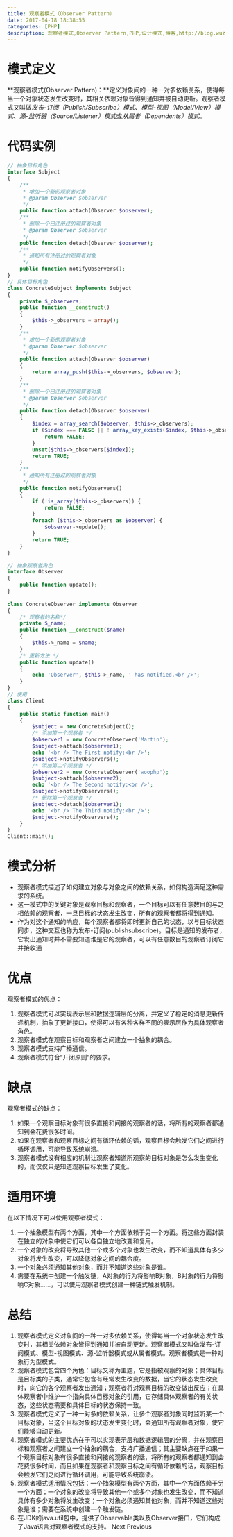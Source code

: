 ```yaml
---
title: 观察者模式（Observer Pattern）
date: 2017-04-18 18:38:55
categories: [PHP]
description: 观察者模式,Observer Pattern,PHP,设计模式,博客,http://blog.wuzhiwei.cn,http://wuzhiwei.cn
---
```

# 模式定义

**观察者模式(Observer Pattern)：**定义对象间的一种一对多依赖关系，使得每当一个对象状态发生改变时，其相关依赖对象皆得到通知并被自动更新。观察者模式又叫做*发布-订阅（Publish/Subscribe）模式*、*模型-视图（Model/View）模式*、*源-监听器（Source/Listener）模式*或*从属者（Dependents）模式*。

# 代码实例

``` php
// 抽象目标角色
interface Subject
{
    /**
     * 增加一个新的观察者对象
     * @param Observer $observer
     */
    public function attach(Observer $observer);
    /**
     * 删除一个已注册过的观察者对象
     * @param Observer $observer
     */
    public function detach(Observer $observer);
    /**
     * 通知所有注册过的观察者对象
     */
    public function notifyObservers();
}
// 具体目标角色
class ConcreteSubject implements Subject
{
    private $_observers;
    public function __construct()
    {
        $this->_observers = array();
    }
    /**
     * 增加一个新的观察者对象
     * @param Observer $observer
     */
    public function attach(Observer $observer)
    {
        return array_push($this->_observers, $observer);
    }
    /**
     * 删除一个已注册过的观察者对象
     * @param Observer $observer
     */
    public function detach(Observer $observer)
    {
        $index = array_search($observer, $this->_observers);
        if ($index === FALSE || ! array_key_exists($index, $this->_observers)) {
            return FALSE;
        }
        unset($this->_observers[$index]);
        return TRUE;
    }
    /**
     * 通知所有注册过的观察者对象
     */
    public function notifyObservers()
    {
        if (!is_array($this->_observers)) {
            return FALSE;
        }
        foreach ($this->_observers as $observer) {
            $observer->update();
        }
        return TRUE;
    }
}

// 抽象观察者角色
interface Observer
{
    public function update();
}
 
class ConcreteObserver implements Observer
{
    /* 观察者的名称*/
    private $_name;
    public function __construct($name)
    {
        $this->_name = $name;
    }
    /* 更新方法 */
    public function update()
    {
        echo 'Observer', $this->_name, ' has notified.<br />';
    }
}
// 使用
class Client
{
    public static function main()
    {
        $subject = new ConcreteSubject();
        /* 添加第一个观察者 */
        $observer1 = new ConcreteObserver('Martin');
        $subject->attach($observer1);
        echo '<br /> The First notify:<br />';
        $subject->notifyObservers();
        /* 添加第二个观察者 */
        $observer2 = new ConcreteObserver('woophp');
        $subject->attach($observer2);
        echo '<br /> The Second notify:<br />';
        $subject->notifyObservers();
        /* 删除第一个观察者 */
        $subject->detach($observer1);
        echo '<br /> The Third notify:<br />';
        $subject->notifyObservers();
    }
}
Client::main();
```

# 模式分析

- 观察者模式描述了如何建立对象与对象之间的依赖关系，如何构造满足这种需求的系统。
- 这一模式中的关键对象是观察目标和观察者，一个目标可以有任意数目的与之相依赖的观察者，一旦目标的状态发生改变，所有的观察者都将得到通知。
- 作为对这个通知的响应，每个观察者都将即时更新自己的状态，以与目标状态同步，这种交互也称为发布-订阅(publishsubscribe)。目标是通知的发布者，它发出通知时并不需要知道谁是它的观察者，可以有任意数目的观察者订阅它并接收通

# 优点

观察者模式的优点：

1. 观察者模式可以实现表示层和数据逻辑层的分离，并定义了稳定的消息更新传递机制，抽象了更新接口，使得可以有各种各样不同的表示层作为具体观察者角色。
2. 观察者模式在观察目标和观察者之间建立一个抽象的耦合。
3. 观察者模式支持广播通信。
4. 观察者模式符合“开闭原则”的要求。

# 缺点

观察者模式的缺点：

1. 如果一个观察目标对象有很多直接和间接的观察者的话，将所有的观察者都通知到会花费很多时间。
2. 如果在观察者和观察目标之间有循环依赖的话，观察目标会触发它们之间进行循环调用，可能导致系统崩溃。
3. 观察者模式没有相应的机制让观察者知道所观察的目标对象是怎么发生变化的，而仅仅只是知道观察目标发生了变化。

# 适用环境

在以下情况下可以使用观察者模式：

1. 一个抽象模型有两个方面，其中一个方面依赖于另一个方面。将这些方面封装在独立的对象中使它们可以各自独立地改变和复用。
2. 一个对象的改变将导致其他一个或多个对象也发生改变，而不知道具体有多少对象将发生改变，可以降低对象之间的耦合度。
3. 一个对象必须通知其他对象，而并不知道这些对象是谁。
4. 需要在系统中创建一个触发链，A对象的行为将影响B对象，B对象的行为将影响C对象……，可以使用观察者模式创建一种链式触发机制。

# 总结

1. 观察者模式定义对象间的一种一对多依赖关系，使得每当一个对象状态发生改变时，其相关依赖对象皆得到通知并被自动更新。观察者模式又叫做发布-订阅模式、模型-视图模式、源-监听器模式或从属者模式。观察者模式是一种对象行为型模式。
2. 观察者模式包含四个角色：目标又称为主题，它是指被观察的对象；具体目标是目标类的子类，通常它包含有经常发生改变的数据，当它的状态发生改变时，向它的各个观察者发出通知；观察者将对观察目标的改变做出反应；在具体观察者中维护一个指向具体目标对象的引用，它存储具体观察者的有关状态，这些状态需要和具体目标的状态保持一致。
3. 观察者模式定义了一种一对多的依赖关系，让多个观察者对象同时监听某一个目标对象，当这个目标对象的状态发生变化时，会通知所有观察者对象，使它们能够自动更新。
4. 观察者模式的主要优点在于可以实现表示层和数据逻辑层的分离，并在观察目标和观察者之间建立一个抽象的耦合，支持广播通信；其主要缺点在于如果一个观察目标对象有很多直接和间接的观察者的话，将所有的观察者都通知到会花费很多时间，而且如果在观察者和观察目标之间有循环依赖的话，观察目标会触发它们之间进行循环调用，可能导致系统崩溃。
5. 观察者模式适用情况包括：一个抽象模型有两个方面，其中一个方面依赖于另一个方面；一个对象的改变将导致其他一个或多个对象也发生改变，而不知道具体有多少对象将发生改变；一个对象必须通知其他对象，而并不知道这些对象是谁；需要在系统中创建一个触发链。
6. 在JDK的java.util包中，提供了Observable类以及Observer接口，它们构成了Java语言对观察者模式的支持。
Next  Previous
